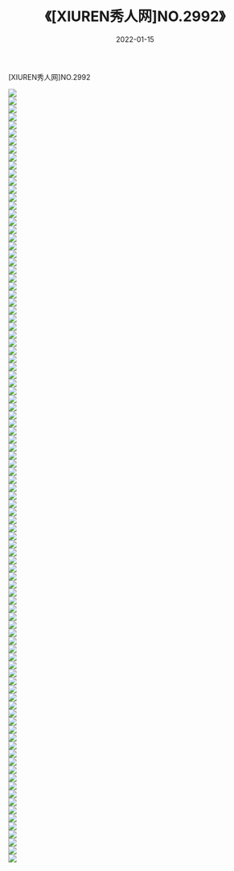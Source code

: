 ﻿---
layout: post
title:  《[XIUREN秀人网]NO.2992》
date:   2022-01-15
img: http://img.660000.xyz/Sharelink/秀人网/秀人网第03部分/[XIUREN秀人网]NO.2992/000.jpg
categories: [美女, 清纯, 唯美]
---

[XIUREN秀人网]NO.2992

 ![](http://img.660000.xyz/Sharelink/秀人网/秀人网第03部分/[XIUREN秀人网]NO.2992/001.jpg) <br>![](http://img.660000.xyz/Sharelink/秀人网/秀人网第03部分/[XIUREN秀人网]NO.2992/002.jpg) <br>![](http://img.660000.xyz/Sharelink/秀人网/秀人网第03部分/[XIUREN秀人网]NO.2992/003.jpg) <br>![](http://img.660000.xyz/Sharelink/秀人网/秀人网第03部分/[XIUREN秀人网]NO.2992/004.jpg) <br>![](http://img.660000.xyz/Sharelink/秀人网/秀人网第03部分/[XIUREN秀人网]NO.2992/005.jpg) <br>![](http://img.660000.xyz/Sharelink/秀人网/秀人网第03部分/[XIUREN秀人网]NO.2992/006.jpg) <br>![](http://img.660000.xyz/Sharelink/秀人网/秀人网第03部分/[XIUREN秀人网]NO.2992/007.jpg) <br>![](http://img.660000.xyz/Sharelink/秀人网/秀人网第03部分/[XIUREN秀人网]NO.2992/008.jpg) <br>![](http://img.660000.xyz/Sharelink/秀人网/秀人网第03部分/[XIUREN秀人网]NO.2992/009.jpg) <br>![](http://img.660000.xyz/Sharelink/秀人网/秀人网第03部分/[XIUREN秀人网]NO.2992/010.jpg) <br>![](http://img.660000.xyz/Sharelink/秀人网/秀人网第03部分/[XIUREN秀人网]NO.2992/011.jpg) <br>![](http://img.660000.xyz/Sharelink/秀人网/秀人网第03部分/[XIUREN秀人网]NO.2992/012.jpg) <br>![](http://img.660000.xyz/Sharelink/秀人网/秀人网第03部分/[XIUREN秀人网]NO.2992/013.jpg) <br>![](http://img.660000.xyz/Sharelink/秀人网/秀人网第03部分/[XIUREN秀人网]NO.2992/014.jpg) <br>![](http://img.660000.xyz/Sharelink/秀人网/秀人网第03部分/[XIUREN秀人网]NO.2992/015.jpg) <br>![](http://img.660000.xyz/Sharelink/秀人网/秀人网第03部分/[XIUREN秀人网]NO.2992/016.jpg) <br>![](http://img.660000.xyz/Sharelink/秀人网/秀人网第03部分/[XIUREN秀人网]NO.2992/017.jpg) <br>![](http://img.660000.xyz/Sharelink/秀人网/秀人网第03部分/[XIUREN秀人网]NO.2992/018.jpg) <br>![](http://img.660000.xyz/Sharelink/秀人网/秀人网第03部分/[XIUREN秀人网]NO.2992/019.jpg) <br>![](http://img.660000.xyz/Sharelink/秀人网/秀人网第03部分/[XIUREN秀人网]NO.2992/020.jpg) <br>![](http://img.660000.xyz/Sharelink/秀人网/秀人网第03部分/[XIUREN秀人网]NO.2992/021.jpg) <br>![](http://img.660000.xyz/Sharelink/秀人网/秀人网第03部分/[XIUREN秀人网]NO.2992/022.jpg) <br>![](http://img.660000.xyz/Sharelink/秀人网/秀人网第03部分/[XIUREN秀人网]NO.2992/023.jpg) <br>![](http://img.660000.xyz/Sharelink/秀人网/秀人网第03部分/[XIUREN秀人网]NO.2992/024.jpg) <br>![](http://img.660000.xyz/Sharelink/秀人网/秀人网第03部分/[XIUREN秀人网]NO.2992/025.jpg) <br>![](http://img.660000.xyz/Sharelink/秀人网/秀人网第03部分/[XIUREN秀人网]NO.2992/026.jpg) <br>![](http://img.660000.xyz/Sharelink/秀人网/秀人网第03部分/[XIUREN秀人网]NO.2992/027.jpg) <br>![](http://img.660000.xyz/Sharelink/秀人网/秀人网第03部分/[XIUREN秀人网]NO.2992/028.jpg) <br>![](http://img.660000.xyz/Sharelink/秀人网/秀人网第03部分/[XIUREN秀人网]NO.2992/029.jpg) <br>![](http://img.660000.xyz/Sharelink/秀人网/秀人网第03部分/[XIUREN秀人网]NO.2992/030.jpg) <br>![](http://img.660000.xyz/Sharelink/秀人网/秀人网第03部分/[XIUREN秀人网]NO.2992/031.jpg) <br>![](http://img.660000.xyz/Sharelink/秀人网/秀人网第03部分/[XIUREN秀人网]NO.2992/032.jpg) <br>![](http://img.660000.xyz/Sharelink/秀人网/秀人网第03部分/[XIUREN秀人网]NO.2992/033.jpg) <br>![](http://img.660000.xyz/Sharelink/秀人网/秀人网第03部分/[XIUREN秀人网]NO.2992/034.jpg) <br>![](http://img.660000.xyz/Sharelink/秀人网/秀人网第03部分/[XIUREN秀人网]NO.2992/035.jpg) <br>![](http://img.660000.xyz/Sharelink/秀人网/秀人网第03部分/[XIUREN秀人网]NO.2992/036.jpg) <br>![](http://img.660000.xyz/Sharelink/秀人网/秀人网第03部分/[XIUREN秀人网]NO.2992/037.jpg) <br>![](http://img.660000.xyz/Sharelink/秀人网/秀人网第03部分/[XIUREN秀人网]NO.2992/038.jpg) <br>![](http://img.660000.xyz/Sharelink/秀人网/秀人网第03部分/[XIUREN秀人网]NO.2992/039.jpg) <br>![](http://img.660000.xyz/Sharelink/秀人网/秀人网第03部分/[XIUREN秀人网]NO.2992/040.jpg) <br>![](http://img.660000.xyz/Sharelink/秀人网/秀人网第03部分/[XIUREN秀人网]NO.2992/041.jpg) <br>![](http://img.660000.xyz/Sharelink/秀人网/秀人网第03部分/[XIUREN秀人网]NO.2992/042.jpg) <br>![](http://img.660000.xyz/Sharelink/秀人网/秀人网第03部分/[XIUREN秀人网]NO.2992/043.jpg) <br>![](http://img.660000.xyz/Sharelink/秀人网/秀人网第03部分/[XIUREN秀人网]NO.2992/044.jpg) <br>![](http://img.660000.xyz/Sharelink/秀人网/秀人网第03部分/[XIUREN秀人网]NO.2992/045.jpg) <br>![](http://img.660000.xyz/Sharelink/秀人网/秀人网第03部分/[XIUREN秀人网]NO.2992/046.jpg) <br>![](http://img.660000.xyz/Sharelink/秀人网/秀人网第03部分/[XIUREN秀人网]NO.2992/047.jpg) <br>![](http://img.660000.xyz/Sharelink/秀人网/秀人网第03部分/[XIUREN秀人网]NO.2992/048.jpg) <br>![](http://img.660000.xyz/Sharelink/秀人网/秀人网第03部分/[XIUREN秀人网]NO.2992/049.jpg) <br>![](http://img.660000.xyz/Sharelink/秀人网/秀人网第03部分/[XIUREN秀人网]NO.2992/050.jpg) <br>![](http://img.660000.xyz/Sharelink/秀人网/秀人网第03部分/[XIUREN秀人网]NO.2992/051.jpg) <br>![](http://img.660000.xyz/Sharelink/秀人网/秀人网第03部分/[XIUREN秀人网]NO.2992/052.jpg) <br>![](http://img.660000.xyz/Sharelink/秀人网/秀人网第03部分/[XIUREN秀人网]NO.2992/053.jpg) <br>![](http://img.660000.xyz/Sharelink/秀人网/秀人网第03部分/[XIUREN秀人网]NO.2992/054.jpg) <br>![](http://img.660000.xyz/Sharelink/秀人网/秀人网第03部分/[XIUREN秀人网]NO.2992/055.jpg) <br>![](http://img.660000.xyz/Sharelink/秀人网/秀人网第03部分/[XIUREN秀人网]NO.2992/056.jpg) <br>![](http://img.660000.xyz/Sharelink/秀人网/秀人网第03部分/[XIUREN秀人网]NO.2992/057.jpg) <br>![](http://img.660000.xyz/Sharelink/秀人网/秀人网第03部分/[XIUREN秀人网]NO.2992/058.jpg) <br>![](http://img.660000.xyz/Sharelink/秀人网/秀人网第03部分/[XIUREN秀人网]NO.2992/059.jpg) <br>![](http://img.660000.xyz/Sharelink/秀人网/秀人网第03部分/[XIUREN秀人网]NO.2992/060.jpg) <br>![](http://img.660000.xyz/Sharelink/秀人网/秀人网第03部分/[XIUREN秀人网]NO.2992/061.jpg) <br>![](http://img.660000.xyz/Sharelink/秀人网/秀人网第03部分/[XIUREN秀人网]NO.2992/062.jpg) <br>![](http://img.660000.xyz/Sharelink/秀人网/秀人网第03部分/[XIUREN秀人网]NO.2992/063.jpg) <br>![](http://img.660000.xyz/Sharelink/秀人网/秀人网第03部分/[XIUREN秀人网]NO.2992/064.jpg) <br>![](http://img.660000.xyz/Sharelink/秀人网/秀人网第03部分/[XIUREN秀人网]NO.2992/065.jpg) <br>![](http://img.660000.xyz/Sharelink/秀人网/秀人网第03部分/[XIUREN秀人网]NO.2992/066.jpg) <br>![](http://img.660000.xyz/Sharelink/秀人网/秀人网第03部分/[XIUREN秀人网]NO.2992/067.jpg) <br>![](http://img.660000.xyz/Sharelink/秀人网/秀人网第03部分/[XIUREN秀人网]NO.2992/068.jpg) <br>![](http://img.660000.xyz/Sharelink/秀人网/秀人网第03部分/[XIUREN秀人网]NO.2992/069.jpg) <br>![](http://img.660000.xyz/Sharelink/秀人网/秀人网第03部分/[XIUREN秀人网]NO.2992/070.jpg) <br>![](http://img.660000.xyz/Sharelink/秀人网/秀人网第03部分/[XIUREN秀人网]NO.2992/071.jpg) <br>![](http://img.660000.xyz/Sharelink/秀人网/秀人网第03部分/[XIUREN秀人网]NO.2992/072.jpg) <br>![](http://img.660000.xyz/Sharelink/秀人网/秀人网第03部分/[XIUREN秀人网]NO.2992/073.jpg) <br>![](http://img.660000.xyz/Sharelink/秀人网/秀人网第03部分/[XIUREN秀人网]NO.2992/074.jpg) <br>![](http://img.660000.xyz/Sharelink/秀人网/秀人网第03部分/[XIUREN秀人网]NO.2992/075.jpg) <br>![](http://img.660000.xyz/Sharelink/秀人网/秀人网第03部分/[XIUREN秀人网]NO.2992/076.jpg) <br>![](http://img.660000.xyz/Sharelink/秀人网/秀人网第03部分/[XIUREN秀人网]NO.2992/077.jpg) <br>![](http://img.660000.xyz/Sharelink/秀人网/秀人网第03部分/[XIUREN秀人网]NO.2992/078.jpg) <br>![](http://img.660000.xyz/Sharelink/秀人网/秀人网第03部分/[XIUREN秀人网]NO.2992/079.jpg) <br>![](http://img.660000.xyz/Sharelink/秀人网/秀人网第03部分/[XIUREN秀人网]NO.2992/080.jpg) <br>![](http://img.660000.xyz/Sharelink/秀人网/秀人网第03部分/[XIUREN秀人网]NO.2992/081.jpg) <br>![](http://img.660000.xyz/Sharelink/秀人网/秀人网第03部分/[XIUREN秀人网]NO.2992/082.jpg) <br>![](http://img.660000.xyz/Sharelink/秀人网/秀人网第03部分/[XIUREN秀人网]NO.2992/083.jpg) <br>![](http://img.660000.xyz/Sharelink/秀人网/秀人网第03部分/[XIUREN秀人网]NO.2992/084.jpg) <br>![](http://img.660000.xyz/Sharelink/秀人网/秀人网第03部分/[XIUREN秀人网]NO.2992/085.jpg) <br>![](http://img.660000.xyz/Sharelink/秀人网/秀人网第03部分/[XIUREN秀人网]NO.2992/086.jpg) <br>![](http://img.660000.xyz/Sharelink/秀人网/秀人网第03部分/[XIUREN秀人网]NO.2992/087.jpg) <br>![](http://img.660000.xyz/Sharelink/秀人网/秀人网第03部分/[XIUREN秀人网]NO.2992/088.jpg) <br>![](http://img.660000.xyz/Sharelink/秀人网/秀人网第03部分/[XIUREN秀人网]NO.2992/089.jpg) <br>![](http://img.660000.xyz/Sharelink/秀人网/秀人网第03部分/[XIUREN秀人网]NO.2992/090.jpg) <br>![](http://img.660000.xyz/Sharelink/秀人网/秀人网第03部分/[XIUREN秀人网]NO.2992/091.jpg) <br>![](http://img.660000.xyz/Sharelink/秀人网/秀人网第03部分/[XIUREN秀人网]NO.2992/092.jpg) <br>![](http://img.660000.xyz/Sharelink/秀人网/秀人网第03部分/[XIUREN秀人网]NO.2992/093.jpg) <br>![](http://img.660000.xyz/Sharelink/秀人网/秀人网第03部分/[XIUREN秀人网]NO.2992/094.jpg) <br>![](http://img.660000.xyz/Sharelink/秀人网/秀人网第03部分/[XIUREN秀人网]NO.2992/095.jpg) <br>![](http://img.660000.xyz/Sharelink/秀人网/秀人网第03部分/[XIUREN秀人网]NO.2992/096.jpg) <br>